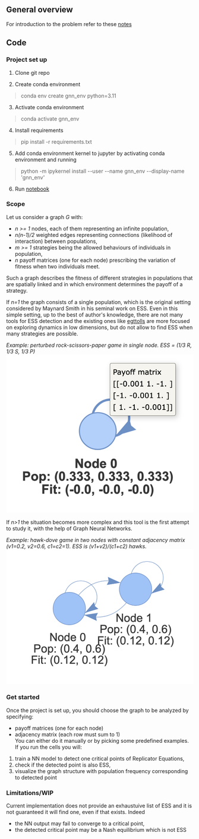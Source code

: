 ## General overview

For introduction to the problem refer to these [notes](https://github.com/lrigolli/gnn_gametheory/blob/main/introduction.pdf)  
## Code

### Project set up

1) Clone git repo 

2) Create conda environment 
 > conda env create gnn_env python=3.11
 
3) Activate conda environment
 > conda activate gnn_env
 
4) Install requirements
 > pip install -r requirements.txt  
 
5) Add conda environment kernel to jupyter by activating conda environment and running
 > python -m ipykernel install --user --name gnn_env --display-name 'gnn_env'
 
6) Run [notebook](https://github.com/lrigolli/gnn_gametheory/blob/main/notebooks/gnn_egt.ipynb) 
 
### Scope
Let us consider a graph *G* with:  
- *n >= 1* nodes, each of them representing an infinite population,  
- *n(n-1)/2* weighted edges representing connections (likelihood of interaction) between populations,  
- *m >= 1* strategies being the allowed behaviours of individuals in population,   
- *n* payoff matrices (one for each node) prescribing the variation of fitness when two individuals meet.  

Such a graph describes the fitness of different strategies in populations that are spatially linked and in which environment determines the payoff of a strategy.


If *n=1* the graph consists of a single population, which is the original setting considered by Maynard Smith in his seminal work on ESS. 
Even in this simple setting, up to the best of author's knowledge, there are not many tools for ESS detection and the existing ones like [egttolls](https://pypi.org/project/egttools/) are more focused on exploring dynamics in low dimensions, but do not allow to find ESS when many strategies are possible. 

*Example: perturbed rock-scissors-paper game in single node. ESS = (1/3 R, 1/3 S, 1/3 P)*   
![](https://github.com/lrigolli/gnn_gametheory/blob/main/latex_docs/figures/rsp_perturbed.png?raw=true)

If *n>1* the situation becomes more complex and this tool is the first attempt to study it, with the help of Graph Neural Networks.
  
*Example: hawk-dove game in two nodes with constant adjacency matrix (v1=0.2, v2=0.6, c1=c2=1). ESS is (v1+v2)/(c1+c2) hawks.*  
![](https://github.com/lrigolli/gnn_gametheory/blob/main/latex_docs/figures/hawk_dove_two_nodes_ex.png?raw=true)


### Get started
Once the project is set up, you should choose the graph to be analyzed by specifying:  
- payoff matrices (one for each node)  
- adjacency matrix (each row must sum to 1)  
You can either do it manually or by picking some predefined examples.  
If you run the cells you will:  
1) train a NN model to detect one critical points of Replicator Equations,  
2) check if the detected point is also ESS,  
3) visualize the graph structure with population frequency corresponding to detected point


### Limitations/WIP

Current implementation does not provide an exhaustuive list of ESS and it is not guaranteed it will find one, even if that exists.
Indeed  
- the NN output may fail to converge to a critical point,
- the detected critical point may be a Nash equilibrium which is not ESS  
